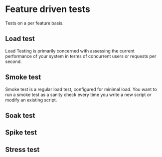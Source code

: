 # Feature driven tests
Tests on a per feature basis.

## Load test
Load Testing is primarily concerned with assessing the current performance of your system in terms of concurrent users or requests per second.

## Smoke test
Smoke test is a regular load test, configured for minimal load. You want to run a smoke test as a sanity check every time you write a new script or modify an existing script.

## Soak test

## Spike test

## Stress test

